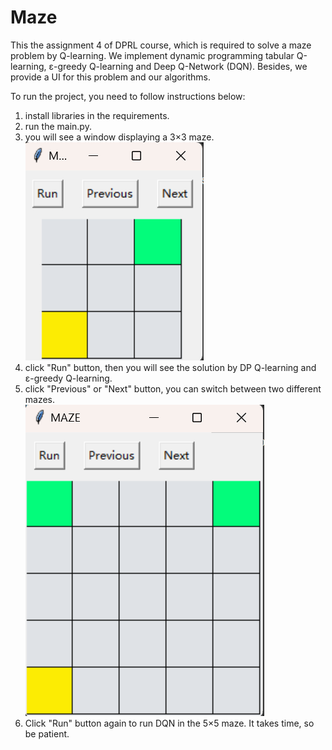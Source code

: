 # Maze
This the assignment 4 of DPRL course, which is required to solve a maze problem by Q-learning. 
We implement dynamic programming tabular Q-learning, ε-greedy Q-learning and Deep Q-Network (DQN).
Besides, we provide a UI for this problem and our algorithms.

To run the project, you need to follow instructions below:
1. install libraries in the requirements.
2. run the main.py.
3. you will see a window displaying a 3×3 maze.\
![maze1.png](figures%2Fmaze1.png)
4. click "Run" button, then you will see the solution by DP Q-learning and ε-greedy Q-learning.
5. click "Previous" or "Next" button, you can switch between two different mazes.\
![maze2.png](figures%2Fmaze2.png)
6. Click "Run" button again to run DQN in the 5×5 maze. It takes time, so be patient.

